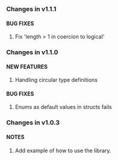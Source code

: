 ### Changes in v1.1.1

#### BUG FIXES

  1. Fix 'length > 1 in coercion to logical'

### Changes in v1.1.0

#### NEW FEATURES

  1. Handling circular type definitions

#### BUG FIXES

  1. Enums as default values in structs fails

### Changes in v1.0.3

#### NOTES

  1. Add example of how to use the library.